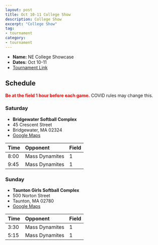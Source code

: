 ```yaml
---
layout: post
title: Oct 10-11 College Show
description: College Show
excerpt: "College Show"
tag:
- tournament
category:
- tournament
---
```

* **Name:** NE College Showcase
* **Dates:** Oct 10-11
* [Tournament Link](https://www.polarcrushsoftball.com/our-tournament)

## Schedule
**<span style="color:red">Be at the field 1 hour before each game.</span>** COVID rules may change this.

### Saturday

* **Bridgewater Softball Complex**
* 45 Crescent Street
* Bridgewater, MA 02324
* [Google Maps](https://goo.gl/maps/uDztgXe4Z6fQca2B6)

| Time | Opponent | Field |
|:---      |:---   |:---  |
| 8:00  | Mass Dynamites  |1   |
| 9:45  | Mass Dynamites  |1   |

### Sunday

* **Taunton Girls Softball Complex**
* 500 Norton Street
* Taunton, MA 02780
* [Google Maps](https://goo.gl/maps/wY14hrCz5qfZh25b9)

| Time | Opponent | Field |
|:---      |:---   |:---  |
| 3:30  | Mass Dynamites   |1   |
| 5:15  | Mass Dynamites   |1   |


